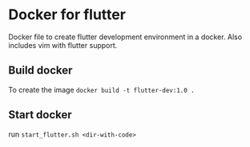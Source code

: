 # Docker for flutter
Docker file to create flutter development environment in a docker. Also includes vim with flutter support.

## Build docker
To create the image
`docker build -t flutter-dev:1.0 .`

## Start docker
run `start_flutter.sh <dir-with-code>`

